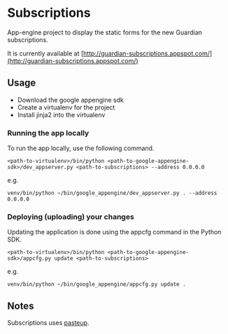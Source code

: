 Subscriptions
=============

App-engine project to display the static forms for the new Guardian
subscriptions.

It is currently available at
[http://guardian-subscriptions.appspot.com/](http://guardian-subscriptions.appspot.com/)

Usage
-----

* Download the google appengine sdk
* Create a virtualenv for the project
* Install jinja2 into the virtualenv

### Running the app locally

To run the app locally, use the following command.

    <path-to-virtualenv>/bin/python <path-to-google-appengine-sdk>/dev_appserver.py <path-to-subscriptions> --address 0.0.0.0

e.g.

    venv/bin/python ~/bin/google_appengine/dev_appserver.py . --address 0.0.0.0

### Deploying (uploading) your changes

Updating the application is done using the appcfg command in the
Python SDK.

    <path-to-virtualenv>/bin/python <path-to-google-appengine-sdk>/appcfg.py update <path-to-subscriptions>

e.g.

    venv/bin/python ~/bin/google_appengine/appcfg.py update .

Notes
-----

Subscriptions uses [pasteup](https://github.com/guardian/pasteup).
